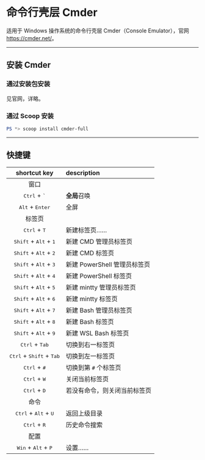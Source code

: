 # 命令行壳层 Cmder

适用于 Windows 操作系统的命令行壳层 Cmder（Console Emulator），官网 <https://cmder.net/>。

___
## 安装 Cmder

### 通过安装包安装

见官网，详略。

### 通过 Scoop 安装

```ps1
PS *> scoop install cmder-full
```

___
## 快捷键

| shortcut key                                        | description |
|:---------------------------------------------------:|:----------- |
| 窗口
| <kbd>Ctrl</kbd> + <kbd>`</kbd>                      | **全局**召唤
| <kbd>Alt</kbd> + <kbd>Enter</kbd>                   | 全屏
| 标签页
| <kbd>Ctrl</kbd> + <kbd>T</kbd>                      | 新建标签页……
| <kbd>Shift</kbd> + <kbd>Alt</kbd> + <kbd>1</kbd>    | 新建 CMD 管理员标签页
| <kbd>Shift</kbd> + <kbd>Alt</kbd> + <kbd>2</kbd>    | 新建 CMD 标签页
| <kbd>Shift</kbd> + <kbd>Alt</kbd> + <kbd>3</kbd>    | 新建 PowerShell 管理员标签页
| <kbd>Shift</kbd> + <kbd>Alt</kbd> + <kbd>4</kbd>    | 新建 PowerShell 标签页
| <kbd>Shift</kbd> + <kbd>Alt</kbd> + <kbd>5</kbd>    | 新建 mintty 管理员标签页
| <kbd>Shift</kbd> + <kbd>Alt</kbd> + <kbd>6</kbd>    | 新建 mintty 标签页
| <kbd>Shift</kbd> + <kbd>Alt</kbd> + <kbd>7</kbd>    | 新建 Bash 管理员标签页
| <kbd>Shift</kbd> + <kbd>Alt</kbd> + <kbd>8</kbd>    | 新建 Bash 标签页
| <kbd>Shift</kbd> + <kbd>Alt</kbd> + <kbd>9</kbd>    | 新建 WSL Bash 标签页
| <kbd>Ctrl</kbd> + <kbd>Tab</kbd>                    | 切换到右一标签页
| <kbd>Ctrl</kbd> + <kbd>Shift</kbd> + <kbd>Tab</kbd> | 切换到左一标签页
| <kbd>Ctrl</kbd> + <kbd>#</kbd>                      | 切换到第 `#` 个标签页
| <kbd>Ctrl</kbd> + <kbd>W</kbd>                      | 关闭当前标签页
| <kbd>Ctrl</kbd> + <kbd>D</kbd>                      | 若没有命令，则关闭当前标签页
| 命令
| <kbd>Ctrl</kbd> + <kbd>Alt</kbd> + <kbd>U</kbd>     | 返回上级目录
| <kbd>Ctrl</kbd> + <kbd>R</kbd>                      | 历史命令搜索
| 配置
| <kbd>Win</kbd> + <kbd>Alt</kbd> + <kbd>P</kbd>      | 设置……
